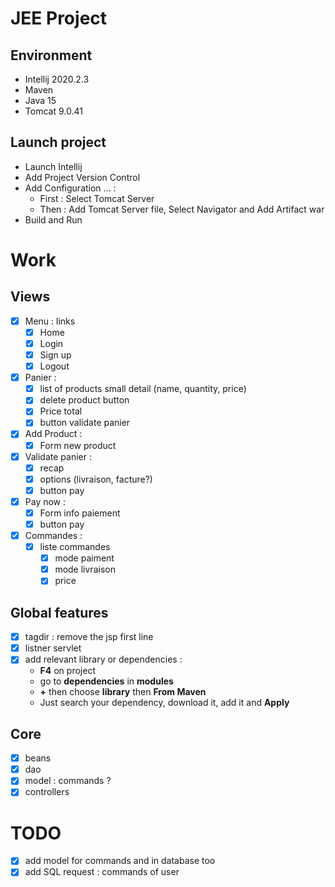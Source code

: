 # JEE Project

## Environment
+ Intellij 2020.2.3
+ Maven
+ Java 15
+ Tomcat 9.0.41

## Launch project
+ Launch Intellij
+ Add Project Version Control
+ Add Configuration ... :
    + First : Select Tomcat Server
    + Then : Add Tomcat Server file, Select Navigator and Add Artifact war
+ Build and Run
 
# Work 

## Views
+ [x] Menu : links
  + [x] Home
  + [x] Login
  + [x] Sign up
  + [x] Logout
+ [x] Panier :
  + [x] list of products small detail (name, quantity, price)
  + [x] delete product button
  + [x] Price total
  + [x] button validate panier
+ [x] Add Product :
  + [x] Form new product
+ [x] Validate panier :
  + [x] recap
  + [x] options (livraison, facture?)
  + [x] button pay
+ [x] Pay now :
  + [x] Form info paiement
  + [x] button pay
+ [x] Commandes :
  + [x] liste commandes
    + [x] mode paiment
    + [x] mode livraison
    + [x] price

## Global features
+ [x] tagdir : remove the jsp first line
+ [x] listner servlet
+ [x] add relevant library or dependencies :
  + **F4** on project 
  + go to **dependencies** in **modules**
  + **+** then choose **library** then **From Maven**
  + Just search your dependency, download it, add it and **Apply**
  


## Core
+ [x] beans 
+ [x] dao
+ [x] model : commands ?
+ [x] controllers

# TODO
+ [x] add model for commands and in database too
+ [x] add SQL request : commands of user